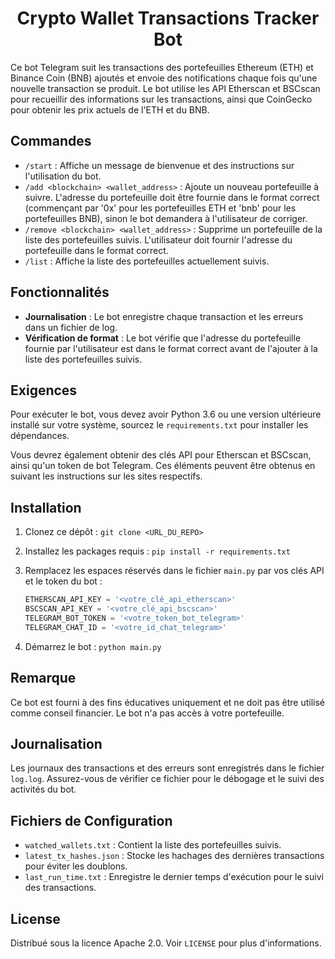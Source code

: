 <h1 align="center">
Crypto Wallet Transactions Tracker Bot
</h1>

Ce bot Telegram suit les transactions des portefeuilles Ethereum (ETH) et Binance Coin (BNB) ajoutés et envoie des notifications chaque fois qu'une nouvelle transaction se produit. Le bot utilise les API Etherscan et BSCscan pour recueillir des informations sur les transactions, ainsi que CoinGecko pour obtenir les prix actuels de l'ETH et du BNB.

## Commandes

- `/start` : Affiche un message de bienvenue et des instructions sur l'utilisation du bot.
- `/add <blockchain> <wallet_address>` : Ajoute un nouveau portefeuille à suivre. L'adresse du portefeuille doit être fournie dans le format correct (commençant par '0x' pour les portefeuilles ETH et 'bnb' pour les portefeuilles BNB), sinon le bot demandera à l'utilisateur de corriger.
- `/remove <blockchain> <wallet_address>` : Supprime un portefeuille de la liste des portefeuilles suivis. L'utilisateur doit fournir l'adresse du portefeuille dans le format correct.
- `/list` : Affiche la liste des portefeuilles actuellement suivis.

## Fonctionnalités

- **Journalisation** : Le bot enregistre chaque transaction et les erreurs dans un fichier de log.
- **Vérification de format** : Le bot vérifie que l'adresse du portefeuille fournie par l'utilisateur est dans le format correct avant de l'ajouter à la liste des portefeuilles suivis.

## Exigences

Pour exécuter le bot, vous devez avoir Python 3.6 ou une version ultérieure installé sur votre système, sourcez le `requirements.txt` pour installer les dépendances.

Vous devrez également obtenir des clés API pour Etherscan et BSCscan, ainsi qu'un token de bot Telegram. Ces éléments peuvent être obtenus en suivant les instructions sur les sites respectifs.

## Installation

1. Clonez ce dépôt : `git clone <URL_DU_REPO>`
2. Installez les packages requis : `pip install -r requirements.txt`
3. Remplacez les espaces réservés dans le fichier `main.py` par vos clés API et le token du bot :

    ```python
    ETHERSCAN_API_KEY = '<votre_clé_api_etherscan>'
    BSCSCAN_API_KEY = '<votre_clé_api_bscscan>'
    TELEGRAM_BOT_TOKEN = '<votre_token_bot_telegram>'
    TELEGRAM_CHAT_ID = '<votre_id_chat_telegram>'
    ```

4. Démarrez le bot : `python main.py`

## Remarque

Ce bot est fourni à des fins éducatives uniquement et ne doit pas être utilisé comme conseil financier. Le bot n'a pas accès à votre portefeuille.

## Journalisation

Les journaux des transactions et des erreurs sont enregistrés dans le fichier `log.log`. Assurez-vous de vérifier ce fichier pour le débogage et le suivi des activités du bot.

## Fichiers de Configuration

- `watched_wallets.txt` : Contient la liste des portefeuilles suivis.
- `latest_tx_hashes.json` : Stocke les hachages des dernières transactions pour éviter les doublons.
- `last_run_time.txt` : Enregistre le dernier temps d'exécution pour le suivi des transactions.

## License

Distribué sous la licence Apache 2.0. Voir `LICENSE` pour plus d'informations.